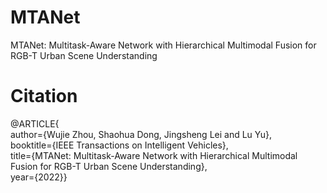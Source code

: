 # MTANet
MTANet: Multitask-Aware Network with Hierarchical Multimodal Fusion for RGB-T Urban Scene Understanding <br>
# Citation
@ARTICLE{<br>
  author={Wujie Zhou, Shaohua Dong, Jingsheng Lei and Lu Yu},<br>
  booktitle={IEEE Transactions on Intelligent Vehicles}, <br>
  title={MTANet: Multitask-Aware Network with Hierarchical Multimodal Fusion for RGB-T Urban Scene Understanding}, <br>
  year={2022}}<br>

